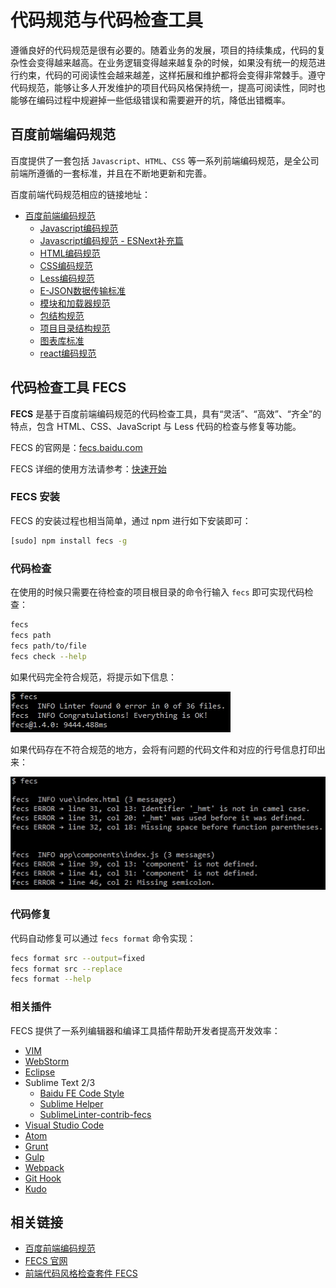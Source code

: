 # 代码规范与代码检查工具

遵循良好的代码规范是很有必要的。随着业务的发展，项目的持续集成，代码的复杂性会变得越来越高。在业务逻辑变得越来越复杂的时候，如果没有统一的规范进行约束，代码的可阅读性会越来越差，这样拓展和维护都将会变得非常棘手。遵守代码规范，能够让多人开发维护的项目代码风格保持统一，提高可阅读性，同时也能够在编码过程中规避掉一些低级错误和需要避开的坑，降低出错概率。

## 百度前端编码规范

百度提供了一套包括 `Javascript`、`HTML`、`CSS` 等一系列前端编码规范，是全公司前端所遵循的一套标准，并且在不断地更新和完善。

百度前端代码规范相应的链接地址：

- [百度前端编码规范](https://github.com/ecomfe/spec)
    - [Javascript编码规范](https://github.com/ecomfe/spec/blob/master/javascript-style-guide.md)
    - [Javascript编码规范 - ESNext补充篇](https://github.com/ecomfe/spec/blob/master/es-next-style-guide.md)
    - [HTML编码规范](https://github.com/ecomfe/spec/blob/master/html-style-guide.md)
    - [CSS编码规范](https://github.com/ecomfe/spec/blob/master/css-style-guide.md)
    - [Less编码规范](https://github.com/ecomfe/spec/blob/master/less-code-style.md)
    - [E-JSON数据传输标准](https://github.com/ecomfe/spec/blob/master/e-json.md)
    - [模块和加载器规范](https://github.com/ecomfe/spec/blob/master/module.md)
    - [包结构规范](https://github.com/ecomfe/spec/blob/master/package.md)
    - [项目目录结构规范](https://github.com/ecomfe/spec/blob/master/directory.md)
    - [图表库标准](https://github.com/ecomfe/spec/blob/master/chart.md)
    - [react编码规范](https://github.com/ecomfe/spec/blob/master/react-style-guide.md)

## 代码检查工具 FECS

**FECS** 是基于百度前端编码规范的代码检查工具，具有“灵活”、“高效”、“齐全”的特点，包含 HTML、CSS、JavaScript 与 Less 代码的检查与修复等功能。

FECS 的官网是：[fecs.baidu.com](http://fecs.baidu.com)

FECS 详细的使用方法请参考：[快速开始](http://fecs.baidu.com/api)

### FECS 安装

FECS 的安装过程也相当简单，通过 npm 进行如下安装即可：

```bash
[sudo] npm install fecs -g
```

### 代码检查

在使用的时候只需要在待检查的项目根目录的命令行输入 `fecs` 即可实现代码检查：

```bash
fecs
fecs path
fecs path/to/file
fecs check --help
```

如果代码完全符合规范，将提示如下信息：

![fecs success](./images/spec-fecs-success.jpg)

如果代码存在不符合规范的地方，会将有问题的代码文件和对应的行号信息打印出来：

![fecs fail](./images/spec-fecs-fail.jpg)

### 代码修复

代码自动修复可以通过 `fecs format` 命令实现：

```bash
fecs format src --output=fixed
fecs format src --replace
fecs format --help
```

### 相关插件

FECS 提供了一系列编辑器和编译工具插件帮助开发者提高开发效率：

- [VIM](https://github.com/hushicai/fecs.vim)
- [WebStorm](https://github.com/leeight/Baidu-FE-Code-Style#webstorm)
- [Eclipse](https://github.com/ecomfe/fecs-eclipse)
- Sublime Text 2/3
    - [Baidu FE Code Style](https://github.com/leeight/Baidu-FE-Code-Style)
    - [Sublime Helper](https://github.com/baidu-lbs-opn-fe/Sublime-fecsHelper)
    - [SublimeLinter-contrib-fecs](https://github.com/robbenmu/SublimeLinter-contrib-fecs)
- [Visual Studio Code](https://github.com/21paradox/fecs-visual-studio-code)
- [Atom](https://github.com/8427003/atom-fecs)
- [Grunt](https://github.com/ecomfe/fecs-grunt)
- [Gulp](https://github.com/ecomfe/fecs-gulp)
- [Webpack](https://github.com/ecomfe/fecs-loader)
- [Git Hook](https://github.com/cxtom/fecs-git-hooks)
- [Kudo](https://github.com/ecomfe/kudo)

## 相关链接

- [百度前端编码规范](https://github.com/ecomfe/spec)
- [FECS 官网](http://fecs.baidu.com)
- [前端代码风格检查套件 FECS](http://efe.baidu.com/blog/fecs)